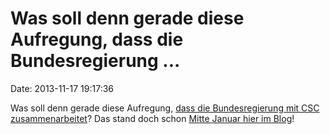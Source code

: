 Was soll denn gerade diese Aufregung, dass die Bundesregierung \...
===================================================================

Date: 2013-11-17 19:17:36

Was soll denn gerade diese Aufregung, [dass die Bundesregierung mit CSC
zusammenarbeitet](http://sz.de/1.1820145)? Das stand doch schon [Mitte
Januar hier im Blog](http://blog.fefe.de/?ts=ae06c1b9)!
